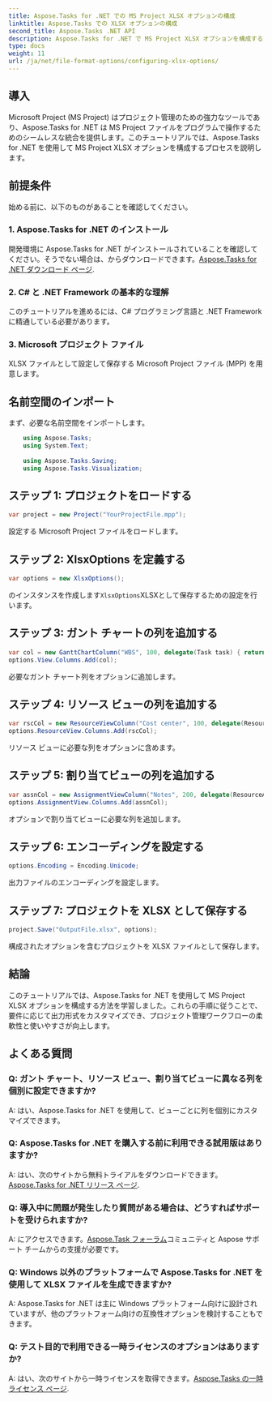 ```yaml
---
title: Aspose.Tasks for .NET での MS Project XLSX オプションの構成
linktitle: Aspose.Tasks での XLSX オプションの構成
second_title: Aspose.Tasks .NET API
description: Aspose.Tasks for .NET で MS Project XLSX オプションを構成する方法を学びます。列やエンコーディングなどを簡単にカスタマイズできます。
type: docs
weight: 11
url: /ja/net/file-format-options/configuring-xlsx-options/
---
```

## 導入
Microsoft Project (MS Project) はプロジェクト管理のための強力なツールであり、Aspose.Tasks for .NET は MS Project ファイルをプログラムで操作するためのシームレスな統合を提供します。このチュートリアルでは、Aspose.Tasks for .NET を使用して MS Project XLSX オプションを構成するプロセスを説明します。
## 前提条件
始める前に、以下のものがあることを確認してください。
### 1. Aspose.Tasks for .NET のインストール
開発環境に Aspose.Tasks for .NET がインストールされていることを確認してください。そうでない場合は、からダウンロードできます。[Aspose.Tasks for .NET ダウンロード ページ](https://releases.aspose.com/tasks/net/).
### 2. C# と .NET Framework の基本的な理解
このチュートリアルを進めるには、C# プログラミング言語と .NET Framework に精通している必要があります。
### 3. Microsoft プロジェクト ファイル
XLSX ファイルとして設定して保存する Microsoft Project ファイル (MPP) を用意します。

## 名前空間のインポート
まず、必要な名前空間をインポートします。
```csharp
    using Aspose.Tasks;
    using System.Text;
    
    using Aspose.Tasks.Saving;
    using Aspose.Tasks.Visualization;
```

## ステップ 1: プロジェクトをロードする
```csharp
var project = new Project("YourProjectFile.mpp");
```
設定する Microsoft Project ファイルをロードします。
## ステップ 2: XlsxOptions を定義する
```csharp
var options = new XlsxOptions();
```
のインスタンスを作成します`XlsxOptions`XLSXとして保存するための設定を行います。
## ステップ 3: ガント チャートの列を追加する
```csharp
var col = new GanttChartColumn("WBS", 100, delegate(Task task) { return task.Get(Tsk.WBS); });
options.View.Columns.Add(col);
```
必要なガント チャート列をオプションに追加します。
## ステップ 4: リソース ビューの列を追加する
```csharp
var rscCol = new ResourceViewColumn("Cost center", 100, delegate(Resource resource) { return resource.Get(Rsc.CostCenter); });
options.ResourceView.Columns.Add(rscCol);
```
リソース ビューに必要な列をオプションに含めます。
## ステップ 5: 割り当てビューの列を追加する
```csharp
var assnCol = new AssignmentViewColumn("Notes", 200, delegate(ResourceAssignment assignment) { return assignment.Get(Asn.NotesText); });
options.AssignmentView.Columns.Add(assnCol);
```
オプションで割り当てビューに必要な列を追加します。
## ステップ 6: エンコーディングを設定する
```csharp
options.Encoding = Encoding.Unicode;
```
出力ファイルのエンコーディングを設定します。
## ステップ 7: プロジェクトを XLSX として保存する
```csharp
project.Save("OutputFile.xlsx", options);
```
構成されたオプションを含むプロジェクトを XLSX ファイルとして保存します。

## 結論
このチュートリアルでは、Aspose.Tasks for .NET を使用して MS Project XLSX オプションを構成する方法を学習しました。これらの手順に従うことで、要件に応じて出力形式をカスタマイズでき、プロジェクト管理ワークフローの柔軟性と使いやすさが向上します。
## よくある質問

### Q: ガント チャート、リソース ビュー、割り当てビューに異なる列を個別に設定できますか?

A: はい、Aspose.Tasks for .NET を使用して、ビューごとに列を個別にカスタマイズできます。

### Q: Aspose.Tasks for .NET を購入する前に利用できる試用版はありますか?

 A: はい、次のサイトから無料トライアルをダウンロードできます。[Aspose.Tasks for .NET リリース ページ](https://releases.aspose.com/).

### Q: 導入中に問題が発生したり質問がある場合は、どうすればサポートを受けられますか?

 A: にアクセスできます。[Aspose.Task フォーラム](https://forum.aspose.com/c/tasks/15)コミュニティと Aspose サポート チームからの支援が必要です。

### Q: Windows 以外のプラットフォームで Aspose.Tasks for .NET を使用して XLSX ファイルを生成できますか?

A: Aspose.Tasks for .NET は主に Windows プラットフォーム向けに設計されていますが、他のプラットフォーム向けの互換性オプションを検討することもできます。

### Q: テスト目的で利用できる一時ライセンスのオプションはありますか?

 A: はい、次のサイトから一時ライセンスを取得できます。[Aspose.Tasks の一時ライセンス ページ](https://purchase.aspose.com/temporary-license/).